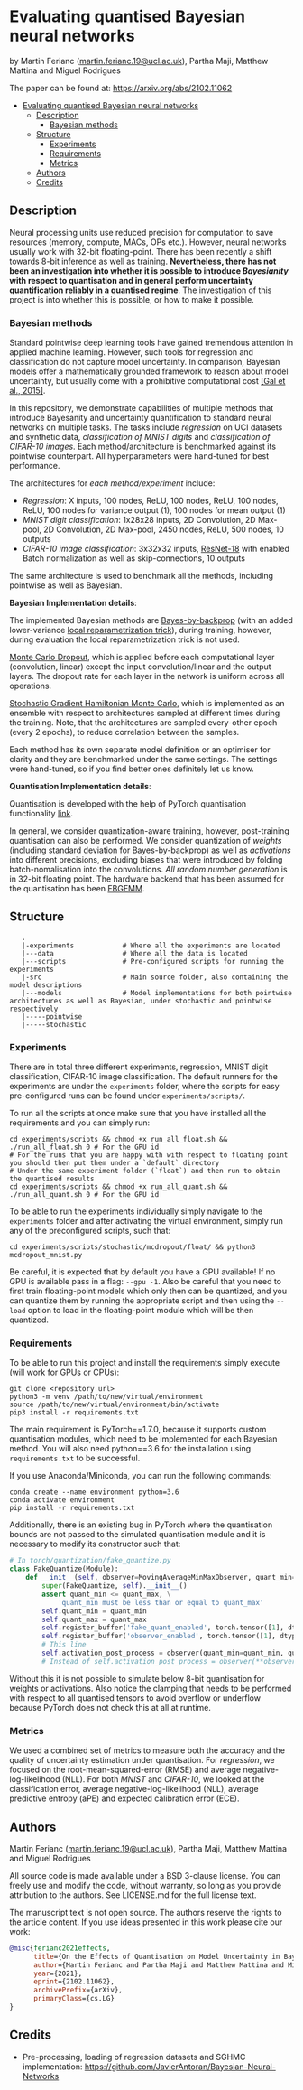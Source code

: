 # Evaluating quantised Bayesian neural networks

by Martin Ferianc (martin.ferianc.19@ucl.ac.uk), Partha Maji, Matthew Mattina and Miguel Rodrigues

The paper can be found at: https://arxiv.org/abs/2102.11062

- [Evaluating quantised Bayesian neural networks](#evaluating-quantised-bayesian-neural-networks)
  - [Description](#description)
    - [Bayesian methods](#bayesian-methods)
  - [Structure](#structure)
    - [Experiments](#experiments)
    - [Requirements](#requirements)
    - [Metrics](#metrics)
  - [Authors](#authors)
  - [Credits](#credits)

## Description

Neural processing units use reduced precision for computation to save resources (memory, compute, MACs, OPs etc.). However, neural networks usually work with 32-bit floating-point. There has been recently a shift towards 8-bit inference as well as training. **Nevertheless, there has not been an investigation into whether it is possible to introduce *Bayesianity* with respect to quantisation and in general perform uncertainty quantification reliably in a quantised regime**. The investigation of this project is into whether this is possible, or how to make it possible.

### Bayesian methods

Standard pointwise deep learning tools have gained tremendous attention in applied machine learning. However, such tools for regression and classification do not capture model uncertainty. In comparison, Bayesian models offer a mathematically grounded framework to reason about model uncertainty, but usually come with a prohibitive computational cost [\[Gal et al., 2015\]](https://arxiv.org/abs/1506.02142).

In this repository, we demonstrate capabilities of multiple methods that introduce Bayesanity and uncertainty quantification to standard neural networks on multiple tasks. The tasks include *regression* on UCI datasets and synthetic data, *classification of MNIST digits* and *classification of CIFAR-10 images*. Each method/architecture is benchmarked against its pointwise counterpart. All hyperparameters were hand-tuned for best performance.

The architectures for *each method/experiment* include: 

- *Regression*: X inputs, 100 nodes, ReLU, 100 nodes, ReLU, 100 nodes, ReLU, 100 nodes for variance output (1), 100 nodes for mean output (1)
- *MNIST digit classification*: 1x28x28 inputs, 2D Convolution, 2D Max-pool, 2D Convolution, 2D Max-pool, 2450 nodes, ReLU, 500 nodes, 10 outputs
- *CIFAR-10 image classification*: 3x32x32 inputs, [ResNet-18](https://arxiv.org/abs/1512.03385) with enabled Batch normalization as well as skip-connections, 10 outputs

The same architecture is used to benchmark all the methods, including pointwise as well as Bayesian.

**Bayesian Implementation details**:

The implemented Bayesian methods are [Bayes-by-backprop](https://arxiv.org/abs/1505.05424) (with an added lower-variance [local reparametrization trick](https://arxiv.org/abs/1506.02557)), during training, however, during evaluation the local reparametrization trick is not used.

[Monte Carlo Dropout](https://arxiv.org/abs/1506.02142), which is applied before each computational layer (convolution, linear) except the input convolution/linear and the output layers. The dropout rate for each layer in the network is uniform across all operations.

[Stochastic Gradient Hamiltonian Monte Carlo](https://arxiv.org/abs/1402.4102), which is implemented as an ensemble with respect to architectures sampled at different times during the training. Note, that the architectures are sampled every-other epoch (every 2 epochs), to reduce correlation between the samples.

Each method has its own separate model definition or an optimiser for clarity and they are benchmarked under the same settings. The settings were hand-tuned, so if you find better ones definitely let us know.

**Quantisation Implementation details**:

Quantisation is developed with the help of PyTorch quantisation functionality [link](https://pytorch.org/docs/stable/quantization.html).

In general, we consider quantization-aware training, however, post-training quantisation can also be performed. We consider quantization of *weights* (including standard deviation for Bayes-by-backprop) as well as *activations* into different precisions, excluding biases that were introduced by folding batch-nomalisation into the convolutions. *All random number generation* is in 32-bit floating point. The hardware backend that has been assumed for the quantisation has been [FBGEMM](https://github.com/pytorch/FBGEMM). 

## Structure

```
   .
   |-experiments            # Where all the experiments are located
   |---data                 # Where all the data is located
   |---scripts              # Pre-configured scripts for running the experiments
   |-src                    # Main source folder, also containing the model descriptions
   |---models               # Model implementations for both pointwise architectures as well as Bayesian, under stochastic and pointwise respectively
   |-----pointwise
   |-----stochastic
```

### Experiments

There are in total three different experiments, regression, MNIST digit classification, CIFAR-10 image classification. The default runners for the experiments are under the `experiments` folder, where the scripts for easy pre-configured runs can be found under `experiments/scripts/`.

To run all the scripts at once make sure that you have installed all the requirements and you can simply run:

```
cd experiments/scripts && chmod +x run_all_float.sh && ./run_all_float.sh 0 # For the GPU id
# For the runs that you are happy with with respect to floating point you should then put them under a `default` directory 
# Under the same experiment folder (`float`) and then run to obtain the quantised results
cd experiments/scripts && chmod +x run_all_quant.sh && ./run_all_quant.sh 0 # For the GPU id
```

To be able to run the experiments individually simply navigate to the `experiments` folder and after activating the virtual environment, simply run any of the preconfigured scripts, such that:

```
cd experiments/scripts/stochastic/mcdropout/float/ && python3 mcdropout_mnist.py
```

Be careful, it is expected that by default you have a GPU available! If no GPU is available pass in a flag: `--gpu -1`. Also be careful that you need to first train floating-point models which only then can be quantized, and you can quantize them by running the appropriate script and then using the `--load` option to load in the floating-point module which will be then quantized. 

### Requirements

To be able to run this project and install the requirements simply execute (will work for GPUs or CPUs):

```
git clone <repository url>
python3 -m venv /path/to/new/virtual/environment
source /path/to/new/virtual/environment/bin/activate
pip3 install -r requirements.txt
```

The main requirement is PyTorch==1.7.0, because it supports custom quantisation modules, which need to be implemented for each Bayesian method. You will also need python==3.6 for the installation using `requirements.txt` to be successful.

If you use Anaconda/Miniconda, you can run the following commands:
```
conda create --name environment python=3.6
conda activate environment
pip install -r requirements.txt
```

Additionally, there is an existing bug in PyTorch where the quantisation bounds are not passed to the simulated quantisation module and it is necessary to modify its constructor such that: 

```python
# In torch/quantization/fake_quantize.py
class FakeQuantize(Module):
    def __init__(self, observer=MovingAverageMinMaxObserver, quant_min=0, quant_max=255, **observer_kwargs):
        super(FakeQuantize, self).__init__()
        assert quant_min <= quant_max, \
            'quant_min must be less than or equal to quant_max'
        self.quant_min = quant_min
        self.quant_max = quant_max
        self.register_buffer('fake_quant_enabled', torch.tensor([1], dtype=torch.uint8))
        self.register_buffer('observer_enabled', torch.tensor([1], dtype=torch.uint8))
        # This line
        self.activation_post_process = observer(quant_min=quant_min, quant_max=quant_max, **observer_kwargs)
        # Instead of self.activation_post_process = observer(**observer_kwargs)
```
Without this it is not possible to simulate below 8-bit quantisation for weights or activations. Also notice the clamping that needs to be performed with respect to all quantised tensors to avoid overflow or underflow because PyTorch does not check this at all at runtime. 

### Metrics

We used a combined set of metrics to measure both the accuracy and the quality of uncertainty estimation under quantisation. For *regression*, we focused on the root-mean-squared-error (RMSE) and average negative-log-likelihood (NLL). For both *MNIST* and *CIFAR-10*, we looked at the classification error, average negative-log-likelihood (NLL), average predictive entropy (aPE) and expected calibration error (ECE). 

## Authors

Martin Ferianc (martin.ferianc.19@ucl.ac.uk), Partha Maji, Matthew Mattina and Miguel Rodrigues

All source code is made available under a BSD 3-clause license. You can freely use and modify the code, without warranty, so long as you provide attribution to the authors. See LICENSE.md for the full license text.

The manuscript text is not open source. The authors reserve the rights to the article content. If you use ideas presented in this work please cite our work: 

```bibtex
@misc{ferianc2021effects,
      title={On the Effects of Quantisation on Model Uncertainty in Bayesian Neural Networks}, 
      author={Martin Ferianc and Partha Maji and Matthew Mattina and Miguel Rodrigues},
      year={2021},
      eprint={2102.11062},
      archivePrefix={arXiv},
      primaryClass={cs.LG}
}
```


## Credits

- Pre-processing, loading of regression datasets and SGHMC implementation: https://github.com/JavierAntoran/Bayesian-Neural-Networks 

